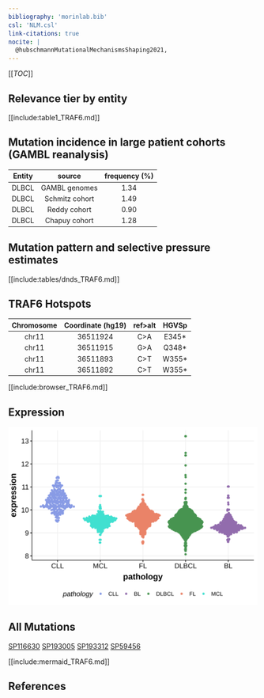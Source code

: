 ```yaml
---
bibliography: 'morinlab.bib'
csl: 'NLM.csl'
link-citations: true
nocite: |
  @hubschmannMutationalMechanismsShaping2021, 
---
```

[[_TOC_]]


## Relevance tier by entity

[[include:table1_TRAF6.md]]

## Mutation incidence in large patient cohorts (GAMBL reanalysis)

|Entity|source        |frequency (%)|
|:------:|:--------------:|:-------------:|
|DLBCL |GAMBL genomes |1.34         |
|DLBCL |Schmitz cohort|1.49         |
|DLBCL |Reddy cohort  |0.90         |
|DLBCL |Chapuy cohort |1.28         |

## Mutation pattern and selective pressure estimates

[[include:tables/dnds_TRAF6.md]]


## TRAF6 Hotspots

| Chromosome |Coordinate (hg19) | ref>alt | HGVSp | 
 | :---:| :---: | :--: | :---: |
| chr11 | 36511924 | C>A | E345* |
| chr11 | 36511915 | G>A | Q348* |
| chr11 | 36511893 | C>T | W355* |
| chr11 | 36511892 | C>T | W355* |

[[include:browser_TRAF6.md]]

## Expression
![](images/gene_expression/TRAF6_by_pathology.svg)
<!-- ORIGIN: hubschmannMutationalMechanismsShaping2021b -->
<!-- DLBCL: hubschmannMutationalMechanismsShaping2021b -->

## All Mutations

[SP116630](https://www.bcgsc.ca/downloads/morinlab/GAMBL/MALY/SP116630.html)
[SP193005](https://www.bcgsc.ca/downloads/morinlab/GAMBL/MALY/SP193005.html)
[SP193312](https://www.bcgsc.ca/downloads/morinlab/GAMBL/MALY/SP193312.html)
[SP59456](https://www.bcgsc.ca/downloads/morinlab/GAMBL/MALY/SP59456.html)

[[include:mermaid_TRAF6.md]]

## References
